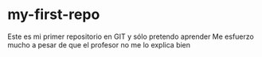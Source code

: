 # my-first-repo
Este es mi primer repositorio en GIT y sólo pretendo aprender
Me esfuerzo mucho a pesar de que el profesor no me lo explica bien
